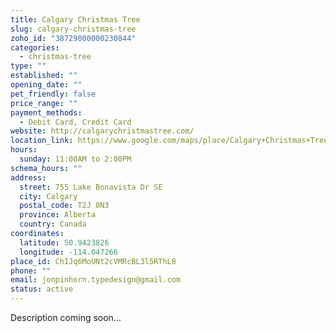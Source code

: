 ```yaml
---
title: Calgary Christmas Tree
slug: calgary-christmas-tree
zoho_id: "38729000000230844"
categories:
  - christmas-tree
type: ""
established: ""
opening_date: ""
pet_friendly: false
price_range: ""
payment_methods:
  - Debit Card, Credit Card
website: http://calgarychristmastree.com/
location_link: https://www.google.com/maps/place/Calgary+Christmas+Tree/@50.942382599999995,-114.047266,14z/data=!4m8!1m2!2m1!1sCalgary+Christmas+Tree!3m4!1s0x537176db5028a3ab:0xbf84539497f71270!8m2!3d50.942382599999995!4d-114.047266
hours:
  sunday: 11:00AM to 2:00PM
schema_hours: ""
address:
  street: 755 Lake Bonavista Dr SE
  city: Calgary
  postal_code: T2J 0N3
  province: Alberta
  country: Canada
coordinates:
  latitude: 50.9423826
  longitude: -114.047266
place_id: ChIJq6MoUNt2cVMRcBL3l5RThL8
phone: ""
email: jonpinhorn.typedesign@gmail.com
status: active
---
```


Description coming soon...
